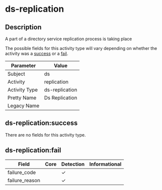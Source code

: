 ds-replication
==============

Description
-----------
A part of a directory service replication process is taking place

The possible fields for this activity type will vary depending on whether the activity was a [success](#ds-replicationsuccess) or a [fail](#ds-replicationfail).

| Parameter     | Value          |
| ------------- | -------------- |
| Subject       | ds             |
| Activity      | replication    |
| Activity Type | ds-replication |
| Pretty Name   | Ds Replication |
| Legacy Name   |                |

ds-replication:success
----------------------

There are no fields for this activity type.


ds-replication:fail
-------------------

| Field          | Core | Detection | Informational |
| -------------- | ---- | --------- | ------------- |
| failure_code   |      | &#10003;  |               |
| failure_reason |      | &#10003;  |               |